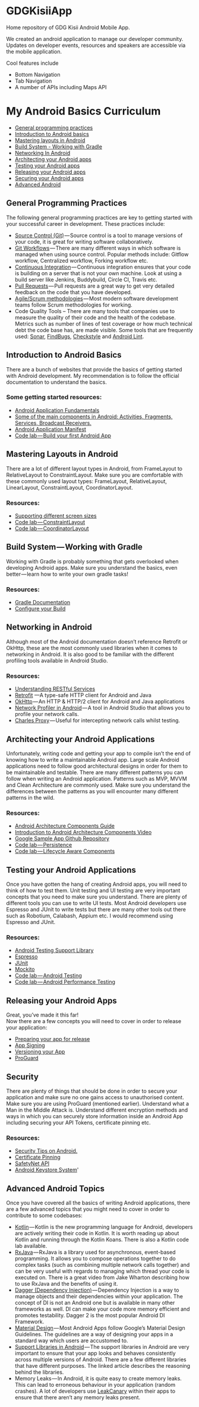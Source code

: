 # GDGKisiiApp
Home repository of GDG Kisii Android Mobile App. 

We created an android application to manage our developer community.
Updates on developer events, resources and speakers are accessible via the mobile application.

Cool features include
* Bottom Navigation
* Tab Navigation
* A number of APIs including Maps API

# My Android Basics Curriculum

* [General programming practices](https://github.com/kelvinkamau/GDGKisiiApp/blob/master/androidBasics.md#general-programming-practices)
* [Introduction to Android basics](https://github.com/kelvinkamau/GDGKisiiApp/blob/master/androidBasics.md#introduction-to-android-basics)
* [Mastering layouts in Android](https://github.com/kelvinkamau/GDGKisiiApp/blob/master/androidBasics.md#mastering-layouts-in-android)
* [Build System - Working with Gradle](https://github.com/kelvinkamau/GDGKisiiApp/blob/master/androidBasics.md#build-systemworking-with-gradle)
* [Networking In Android](https://github.com/kelvinkamau/GDGKisiiApp/blob/master/androidBasics.md#networking-in-android)
* [Architecting your Android apps](https://github.com/kelvinkamau/GDGKisiiApp/blob/master/androidBasics.md#architecting-your-android-applications)
* [Testing your Android apps](https://github.com/kelvinkamau/GDGKisiiApp/blob/master/androidBasics.md#testing-your-android-applications)
* [Releasing your Android apps](https://github.com/kelvinkamau/GDGKisiiApp/blob/master/androidBasics.md#releasing-your-android-apps)
* [Securing your Android apps](https://github.com/kelvinkamau/GDGKisiiApp/blob/master/androidBasics.md#security)
* [Advanced Android](https://github.com/kelvinkamau/GDGKisiiApp/blob/master/androidBasics.md#advanced-android-topics)

## General Programming Practices
The following general programming practices are key to getting started with your successful career in development. These practices include:

* [Source Control (Git)](https://git-scm.com/) — Source control is a tool to manage versions of your code, it is great for writing software collaboratively.
* [Git Workflows](https://www.atlassian.com/git/tutorials/comparing-workflows) — There are many different ways in which software is managed when using source control. Popular methods include: Gitflow workflow, Centralized workflow, Forking workflow etc.
* [Continuous Integration](https://www.thoughtworks.com/continuous-integration) — Continuous integration ensures that your code is building on a server that is not your own machine. Look at using a build server like Jenkins, Buddybuild, Circle CI, Travis etc.
* [Pull Requests](https://www.atlassian.com/blog/git/written-unwritten-guide-pull-requests) — Pull requests are a great way to get very detailed feedback on the code that you have developed.
* [Agile/Scrum methodologies](https://www.scrumalliance.org/why-scrum/scrum-guide) — Most modern software development teams follow Scrum methodologies for working.
* Code Quality Tools – There are many tools that companies use to measure the quality of their code and the health of the codebase. Metrics such as number of lines of test coverage or how much technical debt the code base has, are made visible. Some tools that are frequently used: [Sonar](https://www.sonarqube.org/), [FindBugs](http://findbugs.sourceforge.net/), [Checkstyle](https://github.com/checkstyle/checkstyle) and [Android Lint](https://developer.android.com/studio/write/lint.html).

## Introduction to Android Basics
There are a bunch of websites that provide the basics of getting started with Android development. My recommendation is to follow the official documentation to understand the basics.

### Some getting started resources:
* [Android Application Fundamentals](https://developer.android.com/guide/components/fundamentals.html)</br>
* [Some of the main components in Android: Activities, Fragments, Services, Broadcast Receivers.](https://developer.android.com/guide/components/activities/index.html)</br>
* [Android Application Manifest](https://developer.android.com/guide/topics/manifest/manifest-intro.html)</br>
* [Code lab — Build your first Android App](https://codelabs.developers.google.com/codelabs/build-your-first-android-app/index.html)</br>

## Mastering Layouts in Android
There are a lot of different layout types in Android, from FrameLayout to RelativeLayout to ConstraintLayout. Make sure you are comfortable with these commonly used layout types: FrameLayout, RelativeLayout, LinearLayout, ConstraintLayout, CoordinatorLayout.

### Resources:
* [Supporting different screen sizes](https://developer.android.com/training/multiscreen/screensizes.html)</br>
* [Code lab — ConstraintLayout](https://codelabs.developers.google.com/codelabs/constraint-layout/index.html)</br>
* [Code lab — CoordinatorLayout](https://codelabs.developers.google.com/codelabs/mdc-android/index.html)</br>

## Build System — Working with Gradle
Working with Gradle is probably something that gets overlooked when developing Android apps. Make sure you understand the basics, even better — learn how to write your own gradle tasks!

### Resources:
* [Gradle Documentation](https://gradle.org/)</br>
* [Configure your Build](https://developer.android.com/studio/build/index.html)</br>

## Networking in Android
Although most of the Android documentation doesn’t reference Retrofit or OkHttp, these are the most commonly used libraries when it comes to networking in Android. It is also good to be familiar with the different profiling tools available in Android Studio.

### Resources:
* [Understanding RESTful Services](https://www.tutorialspoint.com/restful/)</br>
* [Retrofit](https://www.tutorialspoint.com/restful/) —A type-safe HTTP client for Android and Java</br>
* [OkHttp](http://square.github.io/okhttp/) — An HTTP & HTTP/2 client for Android and Java applications</br>
* [Network Profiler in Android](https://developer.android.com/studio/profile/network-profiler.html) — A tool in Android Studio that allows you to profile your network calls.</br>
* [Charles Proxy](https://www.charlesproxy.com/) — Useful for intercepting network calls whilst testing.

## Architecting your Android Applications
Unfortunately, writing code and getting your app to compile isn’t the end of knowing how to write a maintainable Android app. Large scale Android applications need to follow good architectural designs in order for them to be maintainable and testable. There are many different patterns you can follow when writing an Android application. Patterns such as MVP, MVVM and Clean Architecture are commonly used. Make sure you understand the differences between the patterns as you will encounter many different patterns in the wild.

### Resources:
* [Android Architecture Components Guide](https://developer.android.com/topic/libraries/architecture/index.html)</br>
* [Introduction to Android Architecture Components Video](https://www.youtube.com/watch?v=9QrFMsihBAo)</br>
* [Google Sample App Github Repository](https://github.com/googlesamples/android-architecture-components)</br>
* [Code lab — Persistence](https://codelabs.developers.google.com/codelabs/android-persistence/index.html)</br>
* [Code lab — Lifecycle Aware Components](https://codelabs.developers.google.com/codelabs/android-lifecycles/index.html)

## Testing your Android Applications
Once you have gotten the hang of creating Android apps, you will need to think of how to test them. Unit testing and UI testing are very important concepts that you need to make sure you understand. There are plenty of different tools you can use to write UI tests. Most Android developers use Espresso and JUnit to write tests but there are many other tools out there such as Robotium, Calabash, Appium etc. I would recommend using Espresso and JUnit.

### Resources:
* [Android Testing Support Library](https://developer.android.com/topic/libraries/testing-support-library/index.html)</br>
* [Espresso](https://developer.android.com/training/testing/espresso/basics.html)</br>
* [JUnit](http://junit.org/junit4/)</br>
* [Mockito](http://site.mockito.org/)</br>
* [Code lab — Android Testing](https://codelabs.developers.google.com/codelabs/android-testing/index.html)</br>
* [Code lab — Android Performance Testing](https://codelabs.developers.google.com/codelabs/android-perf-testing/index.html)

## Releasing your Android Apps
Great, you’ve made it this far!</br>
Now there are a few concepts you will need to cover in order to release your application:

* [Preparing your app for release](https://developer.android.com/studio/publish/preparing.html)</br>
* [App Signing](https://developer.android.com/studio/publish/app-signing.html)</br>
* [Versioning your App](https://developer.android.com/studio/publish/versioning.html)</br>
* [ProGuard](https://developer.android.com/studio/build/shrink-code.html)

## Security
There are plenty of things that should be done in order to secure your application and make sure no one gains access to unauthorised content. Make sure you are using ProGuard (mentioned earlier). Understand what a Man in the Middle Attack is. Understand different encryption methods and ways in which you can securely store information inside an Android App including securing your API Tokens, certificate pinning etc.

### Resources:
* [Security Tips on Android.](https://developer.android.com/training/articles/security-tips.html)</br>
* [Certificate Pinning](https://square.github.io/okhttp/3.x/okhttp/okhttp3/CertificatePinner.html)</br>
* [SafetyNet API](https://developer.android.com/training/safetynet/index.html)</br>
* [Android Keystore System](https://developer.android.com/training/articles/keystore.html)'

## Advanced Android Topics
Once you have covered all the basics of writing Android applications, there are a few advanced topics that you might need to cover in order to contribute to some codebases:

* [Kotlin](https://kotlinlang.org/) — Kotlin is the new programming language for Android, developers are actively writing their code in Kotlin. It is worth reading up about Kotlin and running through the Kotlin Koans. There is also a Kotlin code lab available.
* [RxJava](https://github.com/ReactiveX/RxJava) — RxJava is a library used for asynchronous, event-based programming. It allows you to compose operations together to do complex tasks (such as combining multiple network calls together) and can be very useful with regards to managing which thread your code is executed on. There is a great video from Jake Wharton describing how to use RxJava and the benefits of using it.
* [Dagger (Dependency Injection)](https://github.com/ReactiveX/RxJava) — Dependency Injection is a way to manage objects and their dependencies within your application. The concept of DI is not an Android one but is available in many other frameworks as well. DI can make your code more memory efficient and promotes testability. Dagger 2 is the most popular Android DI Framework.
* [Material Design](https://material.io/) — Most Android Apps follow Google’s Material Design Guidelines. The guidelines are a way of designing your apps in a standard way which users are accustomed to.
* [Support Libraries in Android](https://developer.android.com/topic/libraries/support-library/index.html) — The support libraries in Android are very important to ensure that your app looks and behaves consistently across multiple versions of Android. There are a few different libraries that have different purposes. The linked article describes the reasoning behind the libraries.
* Memory Leaks — In Android, it is quite easy to create memory leaks. This can lead to erroneous behaviour in your application (random crashes). A lot of developers use [LeakCanary](https://github.com/square/leakcanary) within their apps to ensure that there aren’t any memory leaks present.
